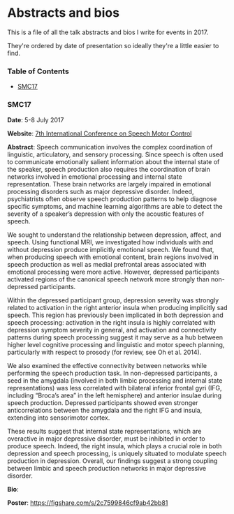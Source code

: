 # Abstracts and bios

This is a file of all the talk abstracts and bios I write for events in 2017.

They're ordered by date of presentation so ideally they're a little easier to find.

### Table of Contents

* [SMC17](#smc17)

### SMC17

**Date**: 5-8 July 2017

**Website**: [7th International Conference on Speech Motor Control](http://www.slp-nijmegen.nl/smc2017/index.php?part=home)

**Abstract**: Speech communication involves the complex coordination of linguistic, articulatory, and sensory
processing. Since speech is often used to communicate emotionally salient information about the
internal state of the speaker, speech production also requires the coordination of brain networks
involved in emotional processing and internal state representation. These brain networks are largely
impaired in emotional processing disorders such as major depressive disorder. Indeed, psychiatrists
often observe speech production patterns to help diagnose specific symptoms, and machine learning
algorithms are able to detect the severity of a speaker’s depression with only the acoustic features of
speech.

We sought to understand the relationship between depression, affect, and speech. Using functional
MRI, we investigated how individuals with and without depression produce implicitly emotional speech.
We found that, when producing speech with emotional content, brain regions involved in speech
production as well as medial prefrontal areas associated with emotional processing were more active.
However, depressed participants activated regions of the canonical speech network more strongly than
non-depressed participants.

Within the depressed participant group, depression severity was strongly related to activation in the
right anterior insula when producing implicitly sad speech. This region has previously been implicated in
both depression and speech processing: activation in the right insula is highly correlated with
depression symptom severity in general, and activation and connectivity patterns during speech
processing suggest it may serve as a hub between higher level cognitive processing and linguistic and
motor speech planning, particularly with respect to prosody (for review, see Oh et al. 2014).

We also examined the effective connectivity between networks while performing the speech production
task. In non-depressed participants, a seed in the amygdala (involved in both limbic processing and
internal state representations) was less correlated with bilateral inferior frontal gyri (IFG, including
“Broca’s area” in the left hemisphere) and anterior insulae during speech production. Depressed
participants showed even stronger anticorrelations between the amygdala and the right IFG and insula,
extending into sensorimotor cortex.

These results suggest that internal state representations, which are overactive in major depressive
disorder, must be inhibited in order to produce speech. Indeed, the right insula, which plays a crucial
role in both depression and speech processing, is uniquely situated to modulate speech production in
depression. Overall, our findings suggest a strong coupling between limbic and speech production
networks in major depressive disorder.

**Bio**:

**Poster**: https://figshare.com/s/2c7599846cf9ab42bb81
